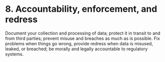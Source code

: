 # 8. Accountability, enforcement, and redress

Document your collection and processing of data; protect it in transit to and from third parties; prevent misuse and breaches as much as is possible. Fix problems when things go wrong, provide redress when data is misused, leaked, or breached; be morally and legally accountable to regulatory systems.
